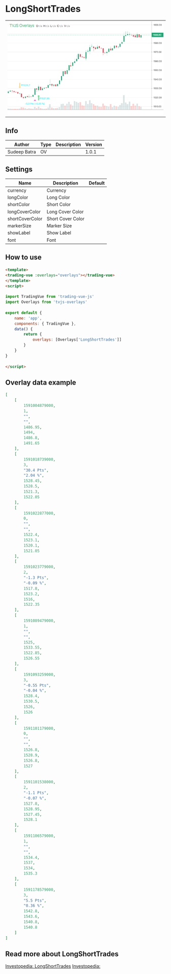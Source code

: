 
# LongShortTrades

<table><tr><td>
  <img width="800" heigth="480" src="screen.png" alt="screen">
</td></tr></table>

## Info

| Author | Type | Description | Version |
| ------ | ---- | ----------- | ------- |
| Sudeep Batra | OV |  | 1.0.1 |


## Settings

| Name | Description | Default |
| ---- | ----------- | ------- |
| currency | Currency |  |
| longColor | Long Color |  |
| shortColor | Short Color |  |
| longCoverColor | Long Cover Color |  |
| shortCoverColor | Short Cover Color |  |
| markerSize | Marker Size |  |
| showLabel | Show Label |  |
| font | Font |  |

## How to use

```html
<template>
<trading-vue :overlays="overlays"></trading-vue>
</template>
<script>

import TradingVue from 'trading-vue-js'
import Overlays from 'tvjs-overlays'

export default {
    name: 'app',
    components: { TradingVue },
    data() {
        return {
            overlays: [Overlays['LongShortTrades']]
        }
    }
}

</script>

```

## Overlay data example

```json
[
    [
        1591004879000,
        1,
        "",
        "",
        1486.95,
        1494,
        1486.8,
        1491.65
    ],
    [
        1591018739000,
        3,
        "30.4 Pts",
        "2.04 %",
        1528.45,
        1528.5,
        1521.3,
        1522.05
    ],
    [
        1591022877000,
        0,
        "",
        "",
        1522.4,
        1523.1,
        1520.1,
        1521.05
    ],
    [
        1591023779000,
        2,
        "-1.3 Pts",
        "-0.09 %",
        1517.8,
        1523.2,
        1516,
        1522.35
    ],
    [
        1591089479000,
        1,
        "",
        "",
        1525,
        1533.55,
        1522.85,
        1526.55
    ],
    [
        1591093259000,
        3,
        "-0.55 Pts",
        "-0.04 %",
        1528.4,
        1530.5,
        1526,
        1526
    ],
    [
        1591101179000,
        0,
        "",
        "",
        1526.8,
        1528.9,
        1526.8,
        1527
    ],
    [
        1591101538000,
        2,
        "-1.1 Pts",
        "-0.07 %",
        1527.8,
        1528.95,
        1527.45,
        1528.1
    ],
    [
        1591106579000,
        1,
        "",
        "",
        1534.4,
        1537,
        1534,
        1535.3
    ],
    [
        1591178579000,
        3,
        "5.5 Pts",
        "0.36 %",
        1542.8,
        1543.6,
        1540.8,
        1540.8
    ]
]
```

## Read more about LongShortTrades

[Investopedia: LongShortTrades](https://www.investopedia.com/search?q=LongShortTrades)
[Investopedia: ](https://www.investopedia.com/search?q=)

